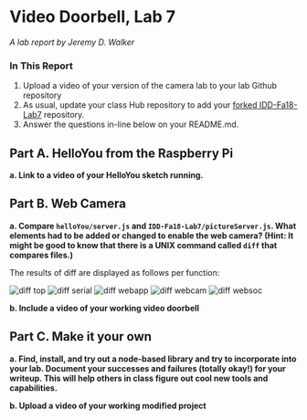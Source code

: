 # Video Doorbell, Lab 7

*A lab report by Jeremy D. Walker*

### In This Report

1. Upload a video of your version of the camera lab to your lab Github repository
1. As usual, update your class Hub repository to add your [forked IDD-Fa18-Lab7](/FAR-Lab/IDD-Fa18-Lab7) repository.
1. Answer the questions in-line below on your README.md.

## Part A. HelloYou from the Raspberry Pi

**a. Link to a video of your HelloYou sketch running.**

## Part B. Web Camera

**a. Compare `helloYou/server.js` and `IDD-Fa18-Lab7/pictureServer.js`. What elements had to be added or changed to enable the web camera? (Hint: It might be good to know that there is a UNIX command called `diff` that compares files.)**

The results of diff are displayed as follows per function:

![diff top](https://github.com/jwalker34/Interactive-Lab-Hub/blob/master/Lab_7/Diff_top.png)
![diff serial](https://github.com/jwalker34/Interactive-Lab-Hub/blob/master/Lab_7/diff_serial.png)
![diff webapp](https://github.com/jwalker34/Interactive-Lab-Hub/blob/master/Lab_7/diff_webapp.png)
![diff webcam](https://github.com/jwalker34/Interactive-Lab-Hub/blob/master/Lab_7/diff_webcam.png)
![diff websoc](https://github.com/jwalker34/Interactive-Lab-Hub/blob/master/Lab_7/diff_websoc.png)

**b. Include a video of your working video doorbell**

## Part C. Make it your own

**a. Find, install, and try out a node-based library and try to incorporate into your lab. Document your successes and failures (totally okay!) for your writeup. This will help others in class figure out cool new tools and capabilities.**

**b. Upload a video of your working modified project**


